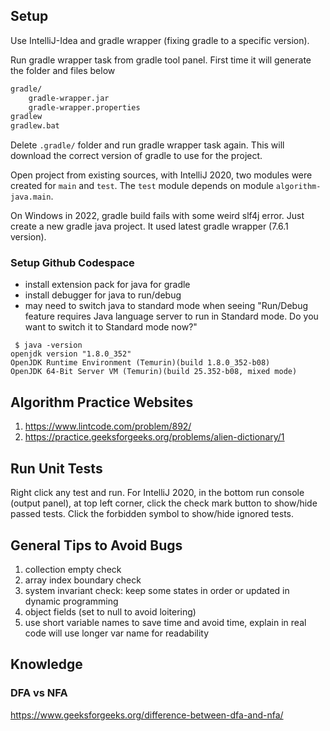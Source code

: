 ## Setup

Use IntelliJ-Idea and gradle wrapper (fixing gradle to a specific version).

Run gradle wrapper task from gradle tool panel. First time it will generate the folder and files below

```bash
gradle/
    gradle-wrapper.jar
    gradle-wrapper.properties
gradlew
gradlew.bat
```

Delete `.gradle/` folder and run gradle wrapper task again. This will download the correct version of gradle to use for
the project.

Open project from existing sources, with IntelliJ 2020, two modules were created for `main` and `test`. The `test`
module depends on module `algorithm-java.main`.

On Windows in 2022, gradle build fails with some weird slf4j error. Just create a new gradle java project. It used
latest gradle wrapper (7.6.1 version).

### Setup Github Codespace

- install extension pack for java for gradle
- install debugger for java to run/debug
- may need to switch java to standard mode when seeing "Run/Debug feature requires Java language server to run in
  Standard mode. Do you want to switch it to Standard mode now?"

```
 $ java -version
openjdk version "1.8.0_352"
OpenJDK Runtime Environment (Temurin)(build 1.8.0_352-b08)
OpenJDK 64-Bit Server VM (Temurin)(build 25.352-b08, mixed mode)
```

## Algorithm Practice Websites

1. https://www.lintcode.com/problem/892/
2. https://practice.geeksforgeeks.org/problems/alien-dictionary/1

## Run Unit Tests

Right click any test and run. For IntelliJ 2020, in the bottom run console (output panel), at top left corner, click the
check mark button to show/hide passed tests. Click the forbidden symbol to show/hide ignored tests.

## General Tips to Avoid Bugs

1. collection empty check
1. array index boundary check
1. system invariant check: keep some states in order or updated in dynamic programming
1. object fields (set to null to avoid loitering)
1. use short variable names to save time and avoid time, explain in real code will use longer var name for readability

## Knowledge

### DFA vs NFA

https://www.geeksforgeeks.org/difference-between-dfa-and-nfa/
